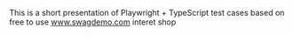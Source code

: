 This is a short presentation of Playwright + TypeScript test cases based on free to use www.swagdemo.com interet shop
